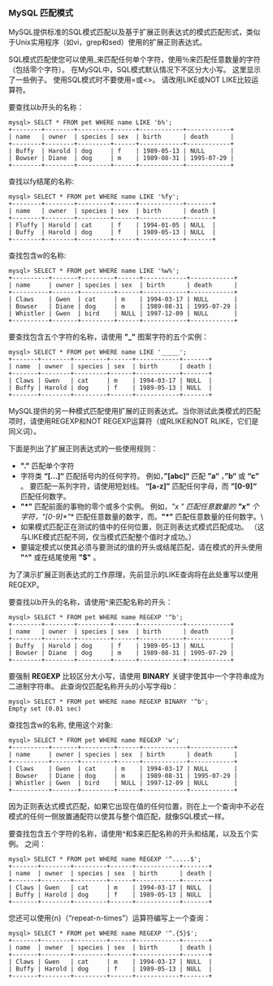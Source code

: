 ### MySQL 匹配模式

MySQL提供标准的SQL模式匹配以及基于扩展正则表达式的模式匹配形式，类似于Unix实用程序（如vi，grep和sed）使用的扩展正则表达式。

SQL模式匹配使您可以使用_来匹配任何单个字符，使用％来匹配任意数量的字符（包括零个字符）。 在MySQL中，SQL模式默认情况下不区分大小写。 这里显示了一些例子。 使用SQL模式时不要使用=或<>。 请改用LIKE或NOT LIKE比较运算符。

要查找以b开头的名称：

```
mysql> SELCT * FROM pet WHERE name LIKE 'b%';
+--------+--------+---------+------+------------+------------+
| name   | owner  | species | sex  | birth      | death      |
+--------+--------+---------+------+------------+------------+
| Buffy  | Harold | dog     | f    | 1989-05-13 | NULL       |
| Bowser | Diane  | dog     | m    | 1989-08-31 | 1995-07-29 |
+--------+--------+---------+------+------------+------------+

```

查找以fy结尾的名称:

```
mysql> SELECT * FROM pet WHERE name LIKE '%fy';
+--------+--------+---------+------+------------+-------+
| name   | owner  | species | sex  | birth      | death |
+--------+--------+---------+------+------------+-------+
| Fluffy | Harold | cat     | f    | 1994-01-05 | NULL  |
| Buffy  | Harold | dog     | f    | 1989-05-13 | NULL  |
+--------+--------+---------+------+------------+-------+

```

查找包含w的名称:

```
mysql> SELECT * FROM pet WHERE name LIKE '%w%';
+----------+-------+---------+------+------------+------------+
| name     | owner | species | sex  | birth      | death      |
+----------+-------+---------+------+------------+------------+
| Claws    | Gwen  | cat     | m    | 1994-03-17 | NULL       |
| Bowser   | Diane | dog     | m    | 1989-08-31 | 1995-07-29 |
| Whistler | Gwen  | bird    | NULL | 1997-12-09 | NULL       |
+----------+-------+---------+------+------------+------------+

```

要查找包含五个字符的名称，请使用 **"_"** 图案字符的五个实例：

```
mysql> SELECT * FROM pet WHERE name LIKE '_____';
+-------+--------+---------+------+------------+-------+
| name  | owner  | species | sex  | birth      | death |
+-------+--------+---------+------+------------+-------+
| Claws | Gwen   | cat     | m    | 1994-03-17 | NULL  |
| Buffy | Harold | dog     | f    | 1989-05-13 | NULL  |
+-------+--------+---------+------+------------+-------+

```

MySQL提供的另一种模式匹配使用扩展的正则表达式。当你测试此类模式的匹配项时，请使用REGEXP和NOT REGEXP运算符（或RLIKE和NOT RLIKE，它们是同义词）。

下面是列出了扩展正则表达式的一些使用规则：

* **"."** 匹配单个字符
* 字符类 **“[...]“** 匹配括号内的任何字符。 例如，**”[abc]“** 匹配 **”a“** ，**”b“** 或 **“c”** 。 要匹配一系列字符，请使用短划线。 **“[a-z]”** 匹配任何字母，而 **”[0-9]“** 匹配任何数字。
*  **"*"** 匹配前面的事物的零个或多个实例。 例如，**"x *"** 匹配任意数量的 **"x"** 个字符，**"[0-9]*"**  匹配任意数量的数字，而。**"*"** 匹配任意数量的任何数字。\
* 如果模式匹配正在测试的值中的任何位置，则正则表达式模式匹配成功。 （这与LIKE模式匹配不同，仅当模式匹配整个值时才成功。）
* 要锚定模式以使其必须与要测试的值的开头或结尾匹配，请在模式的开头使用 **"^"** 或在结尾使用 **"$"** 。

为了演示扩展正则表达式的工作原理，先前显示的LIKE查询将在此处重写以使用REGEXP。

要查找以b开头的名称，请使用^来匹配名称的开头：

```
mysql> SELECT * FROM pet WHERE name REGEXP '^b';
+--------+--------+---------+------+------------+------------+
| name   | owner  | species | sex  | birth      | death      |
+--------+--------+---------+------+------------+------------+
| Buffy  | Harold | dog     | f    | 1989-05-13 | NULL       |
| Bowser | Diane  | dog     | m    | 1989-08-31 | 1995-07-29 |
+--------+--------+---------+------+------------+------------+

```

要强制 **REGEXP** 比较区分大小写，请使用 **BINARY** 关键字使其中一个字符串成为二进制字符串。 此查询仅匹配名称开头的小写字母b：

```
mysql> SELECT * FROM pet WHERE name REGEXP BINARY '^b';
Empty set (0.01 sec)

```

查找包含w的名称, 使用这个对象:

```
mysql> SELECT * FROM pet WHERE name REGEXP 'w';
+----------+-------+---------+------+------------+------------+
| name     | owner | species | sex  | birth      | death      |
+----------+-------+---------+------+------------+------------+
| Claws    | Gwen  | cat     | m    | 1994-03-17 | NULL       |
| Bowser   | Diane | dog     | m    | 1989-08-31 | 1995-07-29 |
| Whistler | Gwen  | bird    | NULL | 1997-12-09 | NULL       |
+----------+-------+---------+------+------------+------------+

```

因为正则表达式模式匹配，如果它出现在值的任何位置，则在上一个查询中不必在模式的任何一侧放置通配符以使其与整个值匹配，就像SQL模式一样。

要查找包含五个字符的名称，请使用^和$来匹配名称的开头和结尾，以及五个实例。 之间：

```
mysql> SELECT * FROM pet WHERE name REGEXP '^.....$';
+-------+--------+---------+------+------------+-------+
| name  | owner  | species | sex  | birth      | death |
+-------+--------+---------+------+------------+-------+
| Claws | Gwen   | cat     | m    | 1994-03-17 | NULL  |
| Buffy | Harold | dog     | f    | 1989-05-13 | NULL  |
+-------+--------+---------+------+------------+-------+

```

您还可以使用{n}（“repeat-n-times”）运算符编写上一个查询：

```
mysql> SELECT * FROM pet WHERE name REGEXP '^.{5}$';
+-------+--------+---------+------+------------+-------+
| name  | owner  | species | sex  | birth      | death |
+-------+--------+---------+------+------------+-------+
| Claws | Gwen   | cat     | m    | 1994-03-17 | NULL  |
| Buffy | Harold | dog     | f    | 1989-05-13 | NULL  |
+-------+--------+---------+------+------------+-------+

```

